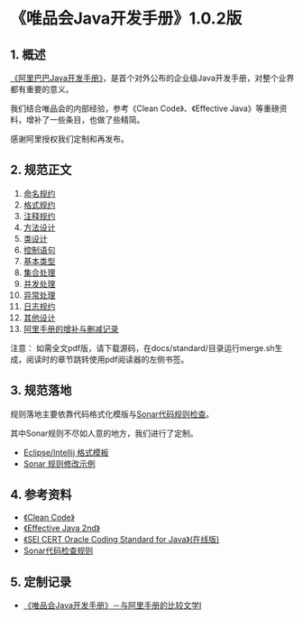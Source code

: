 # 《唯品会Java开发手册》1.0.2版

## 1. 概述

[《阿里巴巴Java开发手册》](https://github.com/alibaba/p3c)，是首个对外公布的企业级Java开发手册，对整个业界都有重要的意义。

我们结合唯品会的内部经验，参考《Clean Code》、《Effective Java》等重磅资料，增补了一些条目，也做了些精简。

感谢阿里授权我们定制和再发布。


## 2. 规范正文

1. [命名规约](standard/chapter01.md)
2. [格式规约](standard/chapter02.md)
3. [注释规约](standard/chapter03.md)
4. [方法设计](standard/chapter04.md)
5. [类设计](standard/chapter05.md)
6. [控制语句](standard/chapter06.md)
7. [基本类型](standard/chapter07.md)
8. [集合处理](standard/chapter08.md)
9. [并发处理](standard/chapter09.md)
10. [异常处理](standard/chapter10.md)
11. [日志规约](standard/chapter11.md)
12. [其他设计](standard/chapter12.md)
13. [阿里手册的增补与删减记录](standard/ali.md)


注意： 如需全文pdf版，请下载源码，在docs/standard/目录运行merge.sh生成，阅读时的章节跳转使用pdf阅读器的左侧书签。

## 3. 规范落地

规则落地主要依靠代码格式化模版与[Sonar代码规则检查](https://www.sonarqube.org/)。

其中Sonar规则不尽如人意的地方，我们进行了定制。

* [Eclipse/Intellij 格式模板](https://github.com/vipshop/vjtools/tree/master/standard/formatter)
* [Sonar 规则修改示例](https://github.com/vipshop/vjtools/tree/master/standard/sonar-vj)

## 4. 参考资料

* [《Clean Code》](https://book.douban.com/subject/4199741/)
* [《Effective Java 2nd》](https://book.douban.com/subject/3360807/)
* [《SEI CERT Oracle Coding Standard for Java》(在线版)](https://www.securecoding.cert.org/confluence/display/java/SEI+CERT+Oracle+Coding+Standard+for+Java)
* [Sonar代码检查规则](https://rules.sonarsource.com/java/)

## 5. 定制记录

* [《唯品会Java开发手册》－与阿里手册的比较文学I](http://calvin1978.blogcn.com/?p=1771)
